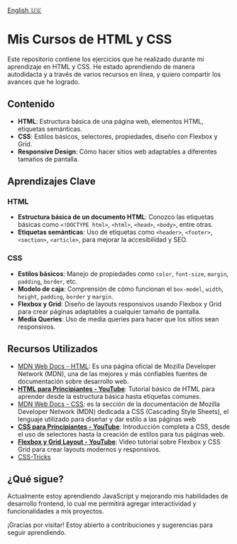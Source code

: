 [English 🇺🇸](Readme_es.md)
# Mis Cursos de HTML y CSS
Este repositorio contiene los ejercicios que he realizado durante mi aprendizaje en HTML y CSS. He estado aprendiendo de manera autodidacta y a través de varios recursos en línea, y quiero compartir los avances que he logrado.

## Contenido

- **HTML**: Estructura básica de una página web, elementos HTML, etiquetas semánticas.
- **CSS**: Estilos básicos, selectores, propiedades, diseño con Flexbox y Grid.
- **Responsive Design**: Cómo hacer sitios web adaptables a diferentes tamaños de pantalla.

## Aprendizajes Clave

### HTML
- **Estructura básica de un documento HTML**: Conozco las etiquetas básicas como `<!DOCTYPE html>`, `<html>`, `<head>`, `<body>`, entre otras.
- **Etiquetas semánticas**: Uso de etiquetas como `<header>`, `<footer>`, `<section>`, `<article>`, para mejorar la accesibilidad y SEO.

### CSS
- **Estilos básicos**: Manejo de propiedades como `color`, `font-size`, `margin`, `padding`, `border`, etc.
- **Modelo de caja**: Comprensión de cómo funcionan el `box-model`, `width`, `height`, `padding`, `border` y `margin`.
- **Flexbox y Grid**: Diseño de layouts responsivos usando Flexbox y Grid para crear páginas adaptables a cualquier tamaño de pantalla.
- **Media Queries**: Uso de media queries para hacer que los sitios sean responsivos.

## Recursos Utilizados

- [MDN Web Docs - HTML](https://developer.mozilla.org/en-US/docs/Web/HTML): Es una página oficial de Mozilla Developer Network (MDN), una de las mejores y más confiables fuentes de documentación sobre desarrollo web.
-  [**HTML para Principiantes - YouTube**](https://www.youtube.com/watch?v=EIqdDpgju0I): Tutorial básico de HTML para aprender desde la estructura básica hasta etiquetas comunes.
- [MDN Web Docs - CSS](https://developer.mozilla.org/en-US/docs/Web/CSS): es la sección de la documentación de Mozilla Developer Network (MDN) dedicada a CSS (Cascading Style Sheets), el lenguaje utilizado para diseñar y dar estilo a las páginas web
- [**CSS para Principiantes - YouTube**](https://www.youtube.com/watch?v=TgFzI7U_PSc): Introducción completa a CSS, desde el uso de selectores hasta la creación de estilos para tus páginas web.
-  [**Flexbox y Grid Layout - YouTube**](https://www.youtube.com/watch?v=oPwlTztKiMI): Video tutorial sobre Flexbox y CSS Grid para crear layouts modernos y responsivos.
- [CSS-Tricks](https://css-tricks.com/)

## ¿Qué sigue?
Actualmente estoy aprendiendo JavaScript y mejorando mis habilidades de desarrollo frontend, lo cual me permitirá agregar interactividad y funcionalidades a mis proyectos.

¡Gracias por visitar! Estoy abierto a contribuciones y sugerencias para seguir aprendiendo.

